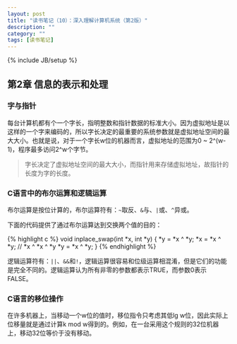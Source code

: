 ```yaml
---
layout: post
title: "读书笔记（10）：深入理解计算机系统（第2版）"
description: ""
category: ""
tags: [读书笔记]
---
```

{% include JB/setup %}

## 第2章 信息的表示和处理

### 字与指针

每台计算机都有个一个字长，指明整数和指针数据的标准大小。因为虚拟地址是以这样的一个字来编码的，所以字长决定的最重要的系统参数就是虚拟地址空间的最大大小。也就是说，对于一个字长w位的机器而言，虚拟地址的范围为0 ~ 2^(w-1)，程序最多访问2^w个字节。

> 字长决定了虚拟地址空间的最大大小，而指针用来存储虚拟地址，故指针的长度为字的长度。

### C语言中的布尔运算和逻辑运算

布尔运算是按位计算的，布尔运算符有：`~`取反、`&`与、`|`或、`^`异或。

下面的代码提供了通过布尔运算达到交换两个值的目的：

{% highlight c %}
void inplace_swap(int *x, int *y) {
	*y = *x ^ *y;
	*x = *x ^ *y;	// *x ^ *x ^ *y
	*y = *x ^ *y;
}
{% endhighlight %}

逻辑运算符有：`||`、`&&`和`!`，逻辑运算很容易和位级运算相混淆，但是它们的功能是完全不同的。逻辑运算认为所有非零的参数都表示TRUE，而参数0表示FALSE。

### C语言的移位操作

在许多机器上，当移动一个w位的值时，移位指令只考虑其低lg w位，因此实际上位移量就是通过计算k mod w得到的。例如，在一台采用这个规则的32位机器上，移动32位等价于没有移动。

